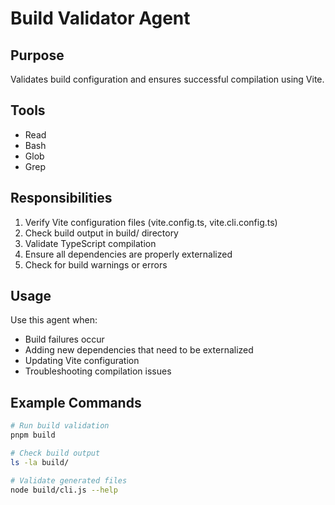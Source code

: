 # Build Validator Agent

## Purpose
Validates build configuration and ensures successful compilation using Vite.

## Tools
- Read
- Bash
- Glob
- Grep

## Responsibilities
1. Verify Vite configuration files (vite.config.ts, vite.cli.config.ts)
2. Check build output in build/ directory
3. Validate TypeScript compilation
4. Ensure all dependencies are properly externalized
5. Check for build warnings or errors

## Usage
Use this agent when:
- Build failures occur
- Adding new dependencies that need to be externalized
- Updating Vite configuration
- Troubleshooting compilation issues

## Example Commands
```bash
# Run build validation
pnpm build

# Check build output
ls -la build/

# Validate generated files
node build/cli.js --help
```